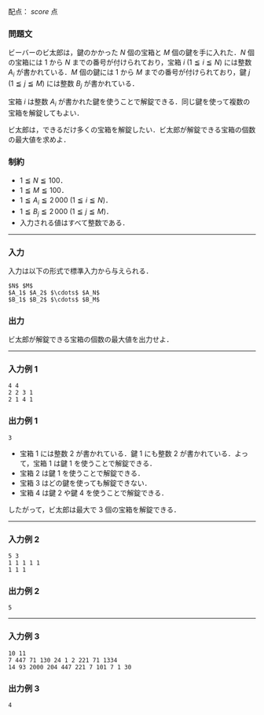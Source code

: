 配点： ${score}$ 点

### 問題文
ビーバーのビ太郎は，鍵のかかった $N$ 個の宝箱と $M$ 個の鍵を手に入れた．$N$ 個の宝箱には $1$ から $N$ までの番号が付けられており，宝箱 $i$ ($1 \leqq i \leqq N$) には整数 $A_i$ が書かれている．$M$ 個の鍵には $1$ から $M$ までの番号が付けられており，鍵 $j$ ($1 \leqq j \leqq M$) には整数 $B_j$ が書かれている．

宝箱 $i$ は整数 $A_i$ が書かれた鍵を使うことで解錠できる．同じ鍵を使って複数の宝箱を解錠してもよい．

ビ太郎は，できるだけ多くの宝箱を解錠したい．ビ太郎が解錠できる宝箱の個数の最大値を求めよ．

### 制約
- $1 \leqq N \leqq 100$．
- $1 \leqq M \leqq 100$．
- $1 \leqq A_i \leqq 2\,000$ ($1 \leqq i \leqq N$)．
- $1 \leqq B_j \leqq 2\,000$ ($1 \leqq j \leqq M$)．
- 入力される値はすべて整数である．

---

### 入力
入力は以下の形式で標準入力から与えられる．

~~~
$N$ $M$
$A_1$ $A_2$ $\cdots$ $A_N$
$B_1$ $B_2$ $\cdots$ $B_M$
~~~

### 出力
ビ太郎が解錠できる宝箱の個数の最大値を出力せよ．

---

### 入力例 1
~~~
4 4
2 2 3 1
2 1 4 1
~~~

### 出力例 1
~~~
3
~~~

- 宝箱 $1$ には整数 $2$ が書かれている．鍵 $1$ にも整数 $2$ が書かれている．よって，宝箱 $1$ は鍵 $1$ を使うことで解錠できる．
- 宝箱 $2$ は鍵 $1$ を使うことで解錠できる．
- 宝箱 $3$ はどの鍵を使っても解錠できない．
- 宝箱 $4$ は鍵 $2$ や鍵 $4$ を使うことで解錠できる．

したがって，ビ太郎は最大で $3$ 個の宝箱を解錠できる．

---

### 入力例 2
~~~
5 3
1 1 1 1 1
1 1 1
~~~

### 出力例 2
~~~
5
~~~

---

### 入力例 3
~~~
10 11
7 447 71 130 24 1 2 221 71 1334
14 93 2000 204 447 221 7 101 7 1 30
~~~

### 出力例 3
~~~
4
~~~
